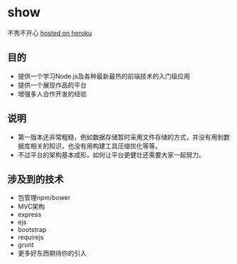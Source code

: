 show
====

不秀不开心 [hosted on heroku](http://ctshow.herokuapp.com/)


## 目的

- 提供一个学习Node.js及各种最新最热的前端技术的入门级应用
- 提供一个展现作品的平台
- 增强多人合作开发的经验

## 说明

- 第一版本还非常粗糙，例如数据存储暂时采用文件存储的方式，并没有用到数据库相关的知识，也没有用构建工具压缩优化等等。  
- 不过平台的架构基本成形，如何让平台更健壮还需要大家一起努力。

## 涉及到的技术

- 包管理npm/bower
- MVC架构
- express
- ejs
- bootstrap
- requirejs
- grunt
- 更多好东西期待你的引入
